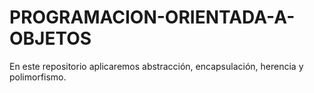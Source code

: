 # PROGRAMACION-ORIENTADA-A-OBJETOS
En este repositorio aplicaremos abstracción, encapsulación, herencia y polimorfismo.
